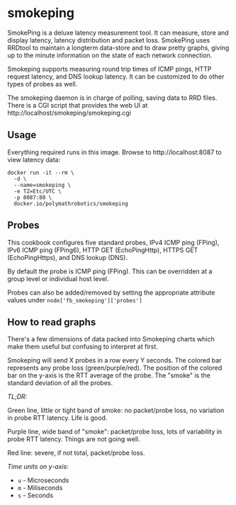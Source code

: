 #  smokeping

SmokePing is a deluxe latency measurement tool. It can measure, store and display latency, latency distribution and packet loss. SmokePing uses RRDtool to maintain a longterm data-store and to draw pretty graphs, giving up to the minute information on the state of each network connection.

Smokeping supports measuring round trip times of ICMP pings, HTTP request latency, and DNS lookup latency. It can be customized to do other types of probes as well.

The smokeping daemon is in charge of polling, saving data to RRD files. There is a CGI script that provides the web UI at http://localhost/smokeping/smokeping.cgi

## Usage

Everything required runs in this image. Browse to http://localhost:8087 to
view latency data:

```
docker run -it --rm \
  -d \
  --name=smokeping \
  -e TZ=Etc/UTC \
  -p 8087:80 \
  docker.io/polymathrobotics/smokeping
```

## Probes
This cookbook configures five standard probes, IPv4 ICMP ping
(FPing), IPv6 ICMP ping (FPing6), HTTP GET (EchoPingHttp), HTTPS GET
(EchoPingHttps), and DNS lookup (DNS).

By default the probe is ICMP ping (FPing).  This can be overridden at a
group level or individual host level.

Probes can also be added/removed by setting the appropriate attribute values
under `node['fb_smokeping']['probes']`

## How to read graphs
There's a few dimensions of data packed into Smokeping charts which make
them useful but confusing to interpret at first.

Smokeping will send X probes in a row every Y seconds. The colored bar
represents any probe loss (green/purple/red). The position of the
colored bar on the y-axis is the RTT average of the probe. The "smoke" is
the standard deviation of all the probes.

*TL;DR:*

Green line, little or tight band of smoke: no packet/probe loss, no variation
in probe RTT latency. Life is good.

Purple line, wide band of "smoke": packet/probe loss, lots of variability in
probe RTT latency. Things are not going well.

Red line: severe, if not total, packet/probe loss.

*Time units on y-axis:*
* `u` - Microseconds
* `m` - Miliseconds
* `s` - Seconds
